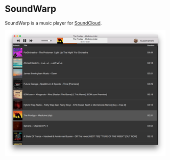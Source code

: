 # SoundWarp

SoundWarp is a music player for [SoundCloud](http://soundcloud.com/).

![Preview](./assets/preview-alpha.png)
